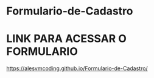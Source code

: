 # Formulario-de-Cadastro

# LINK PARA ACESSAR O FORMULARIO

https://alesvmcoding.github.io/Formulario-de-Cadastro/
